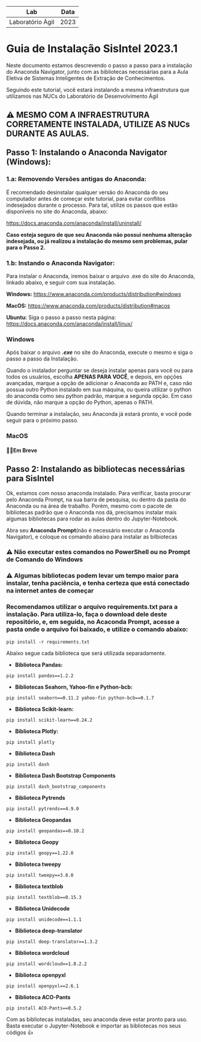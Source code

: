 
| **Lab**         |     **Data**   |
|  :----:     |  :----:    |
| Laboratório Ágil     | 2023       |

Guia de Instalação SisIntel 2023.1
===

Neste documento estamos descrevendo o passo a passo para a instalação do Anaconda Navigator, junto com as bibliotecas necessárias para a Aula Eletiva de Sistemas Inteligentes de Extração de Conhecimentos.

Seguindo este tutorial, você estará instalando a mesma infraestrutura que utilizamos nas NUCs do Laboratório de Desenvolvimento Ágil

## :warning: MESMO COM A INFRAESTRUTURA CORRETAMENTE INSTALADA, UTILIZE AS NUCs DURANTE AS AULAS. <br /><br />Passo 1: Instalando o Anaconda Navigator (Windows):

### 1.a: Removendo Versões antigas do Anaconda:
É recomendado desinstalar qualquer versão do Anaconda do seu computador antes de começar este tutorial, para evitar conflitos indesejados durante o processo. Para tal, 
utilize os passos que estão disponíveis no site do Anaconda, abaixo:

https://docs.anaconda.com/anaconda/install/uninstall/

**Caso esteja seguro de que seu Anaconda não possui nenhuma alteração indesejada, ou já realizou a instalação do mesmo sem problemas, pular para o Passo 2.**

### 1.b: Instando o Anaconda Navigator:
Para instalar o Anaconda, iremos baixar o arquivo .exe do site do Anaconda, linkado abaixo, e seguir com sua instalação.

**Windows:** https://www.anaconda.com/products/distribution#windows

**MacOS:** https://www.anaconda.com/products/distribution#macos

**Ubuntu:** Siga o passo a passo nesta página: https://docs.anaconda.com/anaconda/install/linux/

### Windows

Após baixar o arquivo ***.exe*** no site do Anaconda, execute o mesmo e siga o passo a passo da Instalação. 

Quando o instalador perguntar se deseja instalar apenas para você ou para todos os usuários, escolha **APENAS PARA VOCÊ**, e depois, em opções avançadas, marque a opção de adicionar o Anaconda ao PATH e, caso não possua outro Python instalado em sua máquina, ou queira utilizar o python do anaconda como seu python padrão, marque a segunda opção. Em caso de dúvida, não marque a opção do Python, apenas o PATH.

Quando terminar a instalação, seu Anaconda já estará pronto, e você pode seguir para o próximo passo.

### MacOS
#### 👷‍♂️Em Breve

## Passo 2: Instalando as bibliotecas necessárias para SisIntel

Ok, estamos com nosso anaconda instalado. Para verificar, basta procurar pelo Anaconda Prompt, na sua barra de pesquisa, ou dentro da pasta do Anaconda ou na área de trabalho. Porém, mesmo com o pacote de bibliotecas padrão que o Anaconda nos dá, precisamos instalar mais algumas bibliotecas para rodar as aulas dentro do Jupyter-Notebook.

Abra seu **Anaconda Prompt**(não é necessário executar o Anaconda Navigator), e coloque os comando abaixo para instalar as bilbiotecas

### ⚠️ Não executar estes comandos no PowerShell ou no Prompt de Comando do Windows
### ⚠️ Algumas bibliotecas podem levar um tempo maior para instalar, tenha paciência, e tenha certeza que está conectado na internet antes de começar
### Recomendamos utilizar o arquivo requirements.txt para a instalação. Para utiliza-lo, faça o download dele deste repositório, e, em seguida, no Acaconda Prompt, acesse a pasta onde o arquivo foi baixado, e utilize o comando abaixo:
```
pip install -r requirements.txt
```
Abaixo segue cada biblioteca que será utilizada separadamente.

* **Biblioteca Pandas:** 
```
pip install pandas==1.2.2 
```
* **Bibliotecas Seahorn, Yahoo-fin e Python-bcb:** 
```
pip install seaborn==0.11.2 yahoo-fin python-bcb==0.1.7
```
* **Biblioteca Scikit-learn:** 
```
pip install scikit-learn==0.24.2
```
* **Biblioteca Plotly:** 
```
pip install plotly
```
* **Biblioteca Dash** 
```
pip install dash
```
* **Biblioteca Dash Bootstrap Components** 
```
pip install dash_bootstrap_components
```
* **Biblioteca Pytrends** 
```
pip install pytrends==4.9.0
```
* **Biblioteca Geopandas** 
```
pip install geopandas==0.10.2
```
* **Biblioteca Geopy** 
```
pip install geopy==1.22.0
```
* **Biblioteca tweepy**
```
pip install tweepy==3.8.0
```
* **Biblioteca textblob**
```
pip install textblob==0.15.3
```
* **Biblioteca Unidecode**
```
pip install unidecode==1.1.1
```
* **Biblioteca deep-translator**
```
pip install deep-translator==1.3.2
```
* **Biblioteca wordcloud**
```
pip install wordcloud==1.8.2.2
```
* **Biblioteca openpyxl**
```
pip install openpyxl==2.6.1
```
* **Biblioteca ACO-Pants**
```
pip install ACO-Pants==0.5.2
```

Com as bibliotecas instaladas, seu anaconda deve estar pronto para uso. Basta executar o Jupyter-Notebook e importar as bibliotecas nos seus códigos 👍
